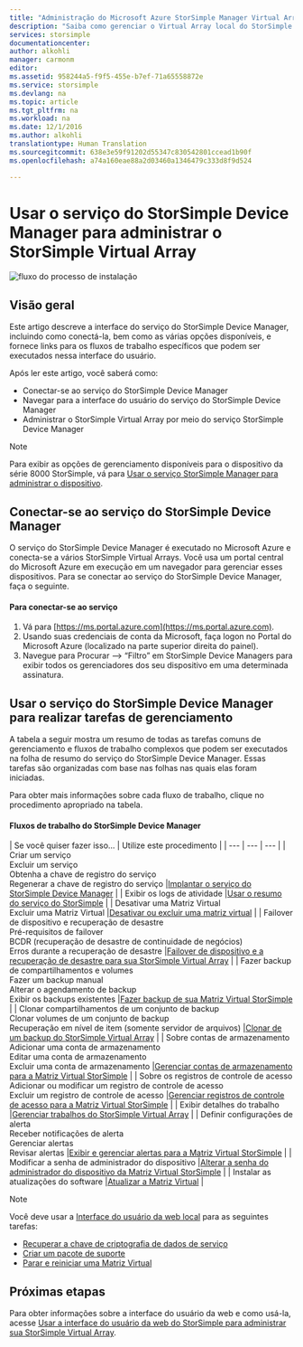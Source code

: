 ```yaml
---
title: "Administração do Microsoft Azure StorSimple Manager Virtual Array | Microsoft Docs"
description: "Saiba como gerenciar o Virtual Array local do StorSimple usando o serviço do StorSimple Device Manager no portal do Azure."
services: storsimple
documentationcenter: 
author: alkohli
manager: carmonm
editor: 
ms.assetid: 958244a5-f9f5-455e-b7ef-71a65558872e
ms.service: storsimple
ms.devlang: na
ms.topic: article
ms.tgt_pltfrm: na
ms.workload: na
ms.date: 12/1/2016
ms.author: alkohli
translationtype: Human Translation
ms.sourcegitcommit: 638e3e59f91202d55347c830542801ccead1b90f
ms.openlocfilehash: a74a160eae88a2d03460a1346479c333d8f9d524

---
```

# <a name="use-the-storsimple-device-manager-service-to-administer-your-storsimple-virtual-array"></a>Usar o serviço do StorSimple Device Manager para administrar o StorSimple Virtual Array
![fluxo do processo de instalação](./media/storsimple-virtual-array-manager-service-administration/manage4.png)

## <a name="overview"></a>Visão geral
Este artigo descreve a interface do serviço do StorSimple Device Manager, incluindo como conectá-la, bem como as várias opções disponíveis, e fornece links para os fluxos de trabalho específicos que podem ser executados nessa interface do usuário.

Após ler este artigo, você saberá como:

* Conectar-se ao serviço do StorSimple Device Manager
* Navegar para a interface do usuário do serviço do StorSimple Device Manager
* Administrar o StorSimple Virtual Array por meio do serviço StorSimple Device Manager

> [!NOTE]
> Para exibir as opções de gerenciamento disponíveis para o dispositivo da série 8000 StorSimple, vá para [Usar o serviço StorSimple Manager para administrar o dispositivo](storsimple-manager-service-administration.md).
> 
> 

## <a name="connect-to-the-storsimple-device-manager-service"></a>Conectar-se ao serviço do StorSimple Device Manager
O serviço do StorSimple Device Manager é executado no Microsoft Azure e conecta-se a vários StorSimple Virtual Arrays. Você usa um portal central do Microsoft Azure em execução em um navegador para gerenciar esses dispositivos. Para se conectar ao serviço do StorSimple Device Manager, faça o seguinte.

#### <a name="to-connect-to-the-service"></a>Para conectar-se ao serviço
1. Vá para [https://ms.portal.azure.com](https://ms.portal.azure.com).
2. Usando suas credenciais de conta da Microsoft, faça logon no Portal do Microsoft Azure (localizado na parte superior direita do painel).
3. Navegue para Procurar --> “Filtro” em StorSimple Device Managers para exibir todos os gerenciadores dos seu dispositivo em uma determinada assinatura.

## <a name="use-the-storsimple-device-manager-service-to-perform-management-tasks"></a>Usar o serviço do StorSimple Device Manager para realizar tarefas de gerenciamento
A tabela a seguir mostra um resumo de todas as tarefas comuns de gerenciamento e fluxos de trabalho complexos que podem ser executados na folha de resumo do serviço do StorSimple Device Manager. Essas tarefas são organizadas com base nas folhas nas quais elas foram iniciadas.

Para obter mais informações sobre cada fluxo de trabalho, clique no procedimento apropriado na tabela.

#### <a name="storsimple-device-manager-workflows"></a>Fluxos de trabalho do StorSimple Device Manager
| Se você quiser fazer isso... | Utilize este procedimento |
| --- | --- | --- |
| Criar um serviço</br>Excluir um serviço</br>Obtenha a chave de registro do serviço</br>Regenerar a chave de registro do serviço |[Implantar o serviço do StorSimple Device Manager](storsimple-virtual-array-manage-service.md) |
| Exibir os logs de atividade |[Usar o resumo do serviço do StorSimple](storsimple-virtual-array-service-summary.md) |
| Desativar uma Matriz Virtual</br>Excluir uma Matriz Virtual |[Desativar ou excluir uma matriz virtual](storsimple-virtual-array-deactivate-and-delete-device.md) |
| Failover de dispositivo e recuperação de desastre</br>Pré-requisitos de failover</br>BCDR (recuperação de desastre de continuidade de negócios)</br>Erros durante a recuperação de desastre |[Failover de dispositivo e a recuperação de desastre para sua StorSimple Virtual Array](storsimple-virtual-array-failover-dr.md) |
| Fazer backup de compartilhamentos e volumes</br>Fazer um backup manual</br>Alterar o agendamento de backup</br>Exibir os backups existentes |[Fazer backup de sua Matriz Virtual StorSimple](storsimple-virtual-array-backup.md) |
| Clonar compartilhamentos de um conjunto de backup</br>Clonar volumes de um conjunto de backup</br>Recuperação em nível de item (somente servidor de arquivos) |[Clonar de um backup do StorSimple Virtual Array](storsimple-virtual-array-clone.md) |
| Sobre contas de armazenamento</br>Adicionar uma conta de armazenamento</br>Editar uma conta de armazenamento</br>Excluir uma conta de armazenamento |[Gerenciar contas de armazenamento para a Matriz Virtual StorSimple](storsimple-virtual-array-manage-storage-accounts.md) |
| Sobre os registros de controle de acesso</br>Adicionar ou modificar um registro de controle de acesso </br>Excluir um registro de controle de acesso |[Gerenciar registros de controle de acesso para a Matriz Virtual StorSimple](storsimple-virtual-array-manage-acrs.md) |
| Exibir detalhes do trabalho |[Gerenciar trabalhos do StorSimple Virtual Array](storsimple-virtual-array-manage-jobs.md) |
| Definir configurações de alerta</br>Receber notificações de alerta</br>Gerenciar alertas</br>Revisar alertas |[Exibir e gerenciar alertas para a Matriz Virtual StorSimple](storsimple-virtual-array-manage-alerts.md) |
| Modificar a senha de administrador do dispositivo |[Alterar a senha do administrador do dispositivo da Matriz Virtual StorSimple](storsimple-virtual-array-change-device-admin-password.md) |
| Instalar as atualizações do software |[Atualizar a Matriz Virtual](storsimple-virtual-array-install-update.md) |

> [!NOTE]
> Você deve usar a [Interface do usuário da web local](storsimple-ova-web-ui-admin.md) para as seguintes tarefas:
> 
> * [Recuperar a chave de criptografia de dados de serviço](storsimple-ova-web-ui-admin.md#get-the-service-data-encryption-key)
> * [Criar um pacote de suporte](storsimple-ova-web-ui-admin.md#generate-a-log-package)
> * [Parar e reiniciar uma Matriz Virtual](storsimple-ova-web-ui-admin.md#shut-down-and-restart-your-device)
> 
> 

## <a name="next-steps"></a>Próximas etapas
Para obter informações sobre a interface do usuário da web e como usá-la, acesse [Usar a interface do usuário da web do StorSimple para administrar sua StorSimple Virtual Array](storsimple-ova-web-ui-admin.md).




<!--HONumber=Dec16_HO1-->


